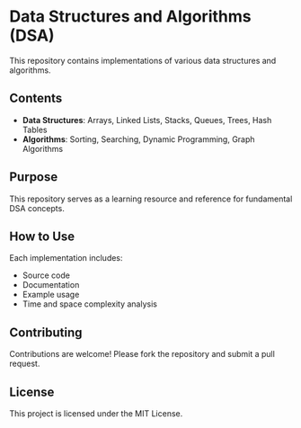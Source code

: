 # Data Structures and Algorithms (DSA)

This repository contains implementations of various data structures and algorithms.

## Contents

- **Data Structures**: Arrays, Linked Lists, Stacks, Queues, Trees, Hash Tables
- **Algorithms**: Sorting, Searching, Dynamic Programming, Graph Algorithms

## Purpose

This repository serves as a learning resource and reference for fundamental DSA concepts.

## How to Use

Each implementation includes:
- Source code
- Documentation
- Example usage
- Time and space complexity analysis

## Contributing

Contributions are welcome! Please fork the repository and submit a pull request.

## License

This project is licensed under the MIT License.
